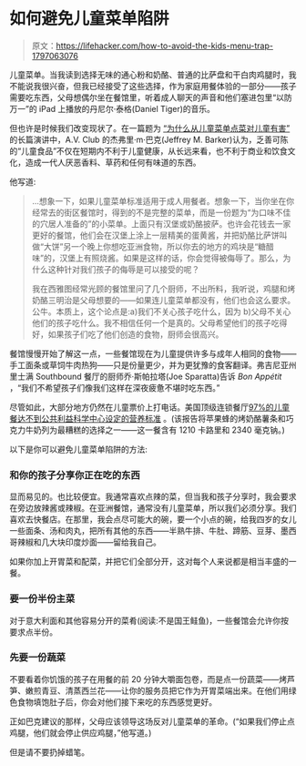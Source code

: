 # 如何避免儿童菜单陷阱

> 原文：<https://lifehacker.com/how-to-avoid-the-kids-menu-trap-1797063076>

儿童菜单。当我读到选择无味的通心粉和奶酪、普通的比萨盘和干白肉鸡腿时，我不能说我很兴奋，但我已经接受了这些选择，作为家庭用餐体验的一部分——孩子需要吃东西，父母想偶尔坐在餐馆里，听着成人聊天的声音和他们塞进包里“以防万一”的 iPad 上播放的丹尼尔·泰格(Daniel Tiger)的音乐。



但也许是时候我们改变现状了。在一篇题为 [“为什么从儿童菜单点菜对儿童有害”](http://www.avclub.com/article/why-ordering-kids-menu-harmful-children-258058) 的长篇演讲中，A.V. Club 的杰弗里·m·巴克(Jeffrey M. Barker)认为，乏善可陈的“儿童食品”不仅在短期内不利于儿童健康，从长远来看，也不利于商业和饮食文化，造成一代人厌恶香料、草药和任何有味道的东西。

他写道:

> ...想象一下，如果儿童菜单标准适用于成人用餐者。想象一下，当你坐在你经常去的街区餐馆时，得到的不是完整的菜单，而是一份题为“为口味不佳的穴居人准备的”的小菜单。上面只有汉堡或奶酪披萨。也许会花钱去一家更好的餐馆，他们会在汉堡上涂上一层精美的蛋黄酱，并把奶酪比萨饼叫做“大饼”另一个晚上你想吃亚洲食物，所以你去的地方的鸡块是“糖醋味”的，汉堡上有照烧酱。如果是这样的话，你会觉得被侮辱了。那么，为什么这种针对我们孩子的侮辱是可以接受的呢？
> 
> 我在西雅图经常光顾的餐馆里问了几个厨师，不出所料，我听说，鸡腿和烤奶酪三明治是父母想要的——如果连儿童菜单都没有，他们也会这么要求。公牛。本质上，这个论点是:a)我们不关心孩子吃什么，因为 b)父母不关心他们的孩子吃什么。我不相信任何一个是真的。父母希望他们的孩子吃得好，如果孩子们吃了他们创造的食物，厨师会很高兴。

餐馆慢慢开始了解这一点，一些餐馆现在为儿童提供许多与成年人相同的食物——手工面条或草饲牛肉热狗——只是份量更少，并为更犹豫的食客翻译。弗吉尼亚州里士满 Southbound 餐厅的厨师乔·斯帕拉塔(Joe Sparatta)告诉 *Bon Appétit* ，“我们不希望孩子们像我们这样在深夜疲惫不堪时吃东西。”

尽管如此，大部分地方仍然在儿童票价上打电话。美国顶级连锁餐厅[97%的儿童餐达不到公共利益科学中心设定的营养标准](https://cspinet.org/new/201303281.html) 。(该报告将苹果蜂的烤奶酪薯条和巧克力牛奶列为最糟糕的选择之一——这一餐含有 1210 卡路里和 2340 毫克钠。)

以下是你可以避免儿童菜单陷阱的方法:

### 和你的孩子分享你正在吃的东西

显而易见的。也比较便宜。我通常喜欢点辣的菜，但当我和孩子分享时，我会要求在旁边放辣酱或辣椒。在亚洲餐馆，通常没有儿童菜单，所以我们必须分享。我们喜欢去快餐店。在那里，我会点尽可能大的碗，要一个小点的碗，给我四岁的女儿一些面条、汤和肉丸，把所有其他的东西——半熟牛排、牛肚、蹄筋、豆芽、墨西哥辣椒和几大块印度炒面——留给我自己。

如果你加上开胃菜和配菜，并把它们全部分开，这对每个人来说都是相当丰盛的一餐。

### 要一份半份主菜

对于意大利面和其他容易分开的菜肴(阅读:不是国王鲑鱼)，一些餐馆会允许你按要求点半份。

### 先要一份蔬菜

不要看着你饥饿的孩子在用餐的前 20 分钟大嚼面包卷，而是点一份蔬菜——烤芦笋、嫩煎青豆、清蒸西兰花——让你的服务员把它作为开胃菜端出来。在他们用绿色食物填饱肚子后，你会对他们接下来吃的东西感觉更好。

正如巴克建议的那样，父母应该领导这场反对儿童菜单的革命。(“如果我们停止点鸡腿，他们就会停止供应鸡腿，”他写道。)

但是请不要扔掉蜡笔。